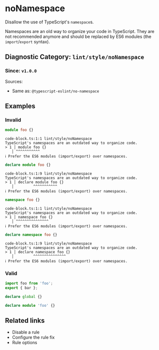 # noNamespace

Disallow the use of TypeScript's `namespace`s.

Namespaces are an old way to organize your code in TypeScript.
They are not recommended anymore and should be replaced by ES6 modules
(the `import`/`export` syntax).

## Diagnostic Category: `lint/style/noNamespace`

### Since: `v1.0.0`

Sources: 
- Same as: `@typescript-eslint/no-namespace`

## Examples

### Invalid

```ts
module foo {}
```

```text
code-block.ts:1:1 lint/style/noNamespace 
TypeScript's namespaces are an outdated way to organize code.
> 1 │ module foo {}
   │ ^^^^^^^^^^^
ℹ Prefer the ES6 modules (import/export) over namespaces.
```

```ts
declare module foo {}
```

```text
code-block.ts:1:9 lint/style/noNamespace 
TypeScript's namespaces are an outdated way to organize code.
> 1 │ declare module foo {}
   │         ^^^^^^^^^^^
ℹ Prefer the ES6 modules (import/export) over namespaces.
```

```ts
namespace foo {}
```

```text
code-block.ts:1:1 lint/style/noNamespace 
TypeScript's namespaces are an outdated way to organize code.
> 1 │ namespace foo {}
   │ ^^^^^^^^^^^^^^^
ℹ Prefer the ES6 modules (import/export) over namespaces.
```

```ts
declare namespace foo {}
```

```text
code-block.ts:1:9 lint/style/noNamespace 
TypeScript's namespaces are an outdated way to organize code.
> 1 │ declare namespace foo {}
   │         ^^^^^^^^^^^^^^^
ℹ Prefer the ES6 modules (import/export) over namespaces.
```

### Valid

```ts
import foo from 'foo';
export { bar };
```

```ts
declare global {}
```

```ts
declare module 'foo' {}
```

## Related links

- Disable a rule
- Configure the rule fix
- Rule options